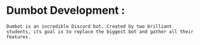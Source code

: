 # __Dumbot Development :__

```Dumbot is an incredible Discord bot. Created by two brilliant students, its goal is to replace the biggest bot and gather all their features. ```

